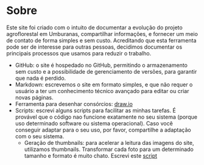 # Sobre

Este site foi criado com o intuito de documentar a evolução do projeto agroflorestal em Umburanas, compartilhar informações, e fornecer um meio de contato de forma simples e sem custo.
Acreditando que esta ferramenta pode ser de interesse para outras pessoas, decidimos documentar os principais processos que usamos para reduzir o trabalho.

- GitHub: o site é hospedado no GitHub, permitindo o armazenamento sem custo e a possibilidade de gerenciamento de versões, para garantir que nada é perdido. 
- Markdown: escrevemos o site em formato simples, e que não requer o usuário a ter um conhecimento técnico avançado para editar ou criar novas páginas. 
- Ferramenta para desenhar consórcios: [draw.io](https://app.diagrams.net/)
- Scripts: escrevi alguns scripts para facilitar as minhas tarefas. É provável que o código nao funcione exatamente no seu sistema (porque uso determinado software ou sistema operacional). Caso você conseguir adaptar para o seu uso, por favor, compartilhe a adaptação com o seu sistema.
  - Geração de thumbnails: para acelerar a leitura das imagens do site, utilizamos thumbnails. Transformar cada foto para um determinado tamanho e formato é muito chato. Escrevi este [script](scripts/cria_thumbnails.sh)

